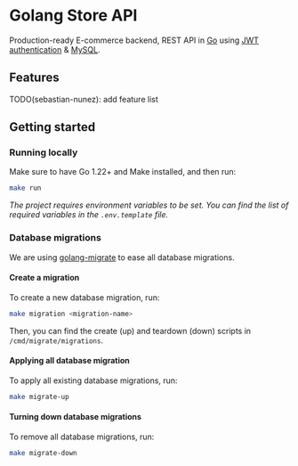 # Golang Store API

Production-ready E-commerce backend, REST API in [Go](https://go.dev/) using [JWT authentication](https://jwt.io/introduction) &amp; [MySQL](https://www.w3schools.com/MySQL/default.asp).

## Features

TODO(sebastian-nunez): add feature list

## Getting started

### Running locally

Make sure to have Go 1.22+ and Make installed, and then run:

```bash
make run
```

_The project requires environment variables to be set. You can find the list of required variables in the `.env.template` file._

### Database migrations

We are using [golang-migrate](https://github.com/golang-migrate/migrate/tree/master) to ease all database migrations.

#### Create a migration

To create a new database migration, run:

```bash
make migration <migration-name>
```

Then, you can find the create (up) and teardown (down) scripts in `/cmd/migrate/migrations`.

#### Applying all database migration

To apply all existing database migrations, run:

```bash
make migrate-up
```

#### Turning down database migrations

To remove all database migrations, run:

```bash
make migrate-down
```
